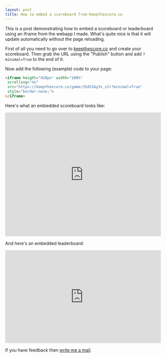 ```yaml
---
layout: post
title: How to embed a scoreboard from Keepthescore.co
---
```


This is a post demonstrating how to embed a scoreboard or leaderboard<a> using an iframe from the webapp I made. What's quite nice is that it will update automatically without the page reloading.

First of all you need to go over to <a href="https://keepthescore.co/">keepthescore.co</a> and create your scoreboard. Then grab the URL using the "Publish" button and add `?minimal=True` to the end of it.

Now add the following (example) code to your page:

```html
<iframe height="420px" width="100%"
 scrolling="no"
 src="https://keepthescore.co/game/3SdSIAy3s_s1r?minimal=True"
 style="border:none;">
</iframe>
```


Here's what an embedded scoreboard looks like:

<iframe height="400px" width="100%"
 scrolling="no"
src="https://keepthescore.co/game/3SdSIAy3s_s1r?minimal=True"
style="border:none;">
</iframe>

And here's an embedded leaderboard:

<iframe height="300px" width="100%"
 scrolling="no"
src="https://keepthescore.co/view/3SdSIAy3s_s1r?minimal=True"
style="border:none;">
</iframe>

If you have feedback then <a href="mailto:caspar.wrede@gmail.com">write me a mail</a>.
